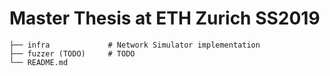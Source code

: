 # Master Thesis at ETH Zurich SS2019

    ├── infra             # Network Simulator implementation
    ├── fuzzer (TODO)     # TODO
    └── README.md
